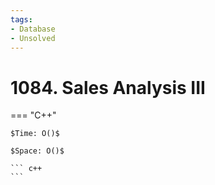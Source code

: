 ```yaml
---
tags:
- Database
- Unsolved
---
```



# 1084. Sales Analysis III

=== "C++"

    $Time: O()$

    $Space: O()$

    ``` c++
    ```